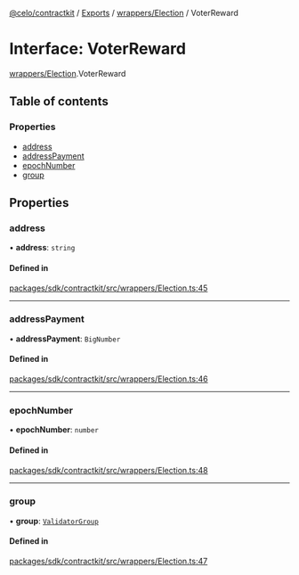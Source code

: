 [@celo/contractkit](../README.md) / [Exports](../modules.md) / [wrappers/Election](../modules/wrappers_Election.md) / VoterReward

# Interface: VoterReward

[wrappers/Election](../modules/wrappers_Election.md).VoterReward

## Table of contents

### Properties

- [address](wrappers_Election.VoterReward.md#address)
- [addressPayment](wrappers_Election.VoterReward.md#addresspayment)
- [epochNumber](wrappers_Election.VoterReward.md#epochnumber)
- [group](wrappers_Election.VoterReward.md#group)

## Properties

### address

• **address**: `string`

#### Defined in

[packages/sdk/contractkit/src/wrappers/Election.ts:45](https://github.com/celo-org/developer-tooling/blob/master/packages/sdk/contractkit/src/wrappers/Election.ts#L45)

___

### addressPayment

• **addressPayment**: `BigNumber`

#### Defined in

[packages/sdk/contractkit/src/wrappers/Election.ts:46](https://github.com/celo-org/developer-tooling/blob/master/packages/sdk/contractkit/src/wrappers/Election.ts#L46)

___

### epochNumber

• **epochNumber**: `number`

#### Defined in

[packages/sdk/contractkit/src/wrappers/Election.ts:48](https://github.com/celo-org/developer-tooling/blob/master/packages/sdk/contractkit/src/wrappers/Election.ts#L48)

___

### group

• **group**: [`ValidatorGroup`](wrappers_Validators.ValidatorGroup.md)

#### Defined in

[packages/sdk/contractkit/src/wrappers/Election.ts:47](https://github.com/celo-org/developer-tooling/blob/master/packages/sdk/contractkit/src/wrappers/Election.ts#L47)
